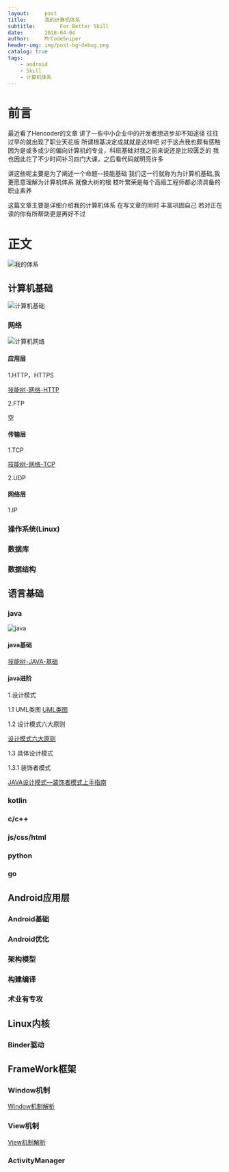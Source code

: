 ```yaml
---
layout:     post
title:      我的计算机体系
subtitle:        For Better Skill
date:       2018-04-04
author:     MrCodeSniper
header-img: img/post-bg-debug.png
catalog: true
tags:
    - android
    - Skill
    - 计算机体系
---
```


# 前言

最近看了Hencoder的文章 讲了一些中小企业中的开发者想进步却不知途径 往往过早的就出现了职业天花板 
所谓根基决定成就就是这样吧 对于这点我也颇有感触 因为是或多或少的偏向计算机的专业，科班基础对我之前来说还是比较匮乏的 我也因此花了不少时间补习四门大课，之后看代码就明亮许多 

讲这些呢主要是为了阐述一个命题--技能基础
我们这一行就称为为计算机基础,我更愿意理解为计算机体系
就像大树的根 枝叶繁荣是每个高级工程师都必须具备的职业素养

这篇文章主要是详细介绍我的计算机体系  在写文章的同时 丰富巩固自己 若对正在读的你有所帮助更是再好不过
 
# 正文

![我的体系](https://upload-images.jianshu.io/upload_images/2634235-6830203867ff6d8b.png?imageMogr2/auto-orient/strip%7CimageView2/2/w/1240)

## 计算机基础


![计算机基础](https://upload-images.jianshu.io/upload_images/2634235-d9e6a20936f66ce7.png?imageMogr2/auto-orient/strip%7CimageView2/2/w/1240)

### 网络

![计算机网络](https://upload-images.jianshu.io/upload_images/2634235-4c0a8f8899756551.png?imageMogr2/auto-orient/strip%7CimageView2/2/w/1240)

#### 应用层

1.HTTP，HTTPS

[技能树-网络-HTTP](https://www.jianshu.com/p/803099191414)

2.FTP

空

#### 传输层

1.TCP

[技能树-网络-TCP](https://www.jianshu.com/p/c79e9861aab7)

2.UDP

#### 网络层

1.IP


### 操作系统(Linux)

### 数据库

### 数据结构


## 语言基础

### java

![java](https://upload-images.jianshu.io/upload_images/2634235-ee1ed5105d4c42f7.png?imageMogr2/auto-orient/strip%7CimageView2/2/w/1240)

#### java基础

[技能树-JAVA-基础](https://www.jianshu.com/p/5e63eb89d4a6)

#### java进阶

1.设计模式

1.1 UML类图
[UML类图](https://www.jianshu.com/p/8c7b933729b6)

1.2 设计模式六大原则

[设计模式六大原则]()

1.3 具体设计模式


1.3.1 装饰者模式

[JAVA设计模式—装饰者模式上手指南](https://www.jianshu.com/p/eb358b82aa9a)



### kotlin

### c/c++

### js/css/html

### python

### go

## Android应用层

### Android基础

### Android优化

### 架构模型

### 构建编译

### 术业有专攻


## Linux内核

### Binder驱动

## FrameWork框架

### Window机制

[Window机制解析](https://mrcodesniper.github.io/2017/12/04/Window%E6%9C%BA%E5%88%B6%E8%A7%A3%E6%9E%90/)

### View机制

[View机制解析](https://mrcodesniper.github.io/2018/04/01/View%E6%9C%BA%E5%88%B6%E8%A7%A3%E6%9E%90/)

### ActivityManager




